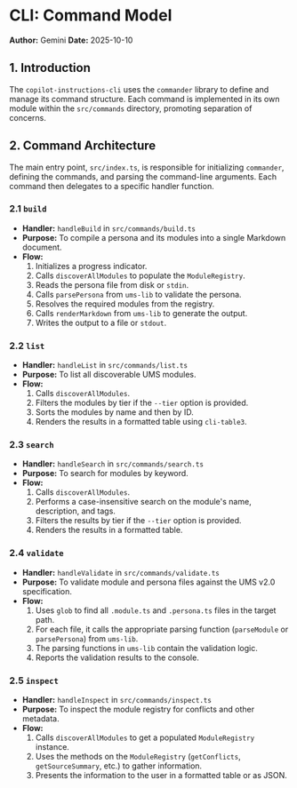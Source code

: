 # CLI: Command Model

**Author:** Gemini
**Date:** 2025-10-10

## 1. Introduction

The `copilot-instructions-cli` uses the `commander` library to define and manage its command structure. Each command is implemented in its own module within the `src/commands` directory, promoting separation of concerns.

## 2. Command Architecture

The main entry point, `src/index.ts`, is responsible for initializing `commander`, defining the commands, and parsing the command-line arguments. Each command then delegates to a specific handler function.

### 2.1 `build`

*   **Handler:** `handleBuild` in `src/commands/build.ts`
*   **Purpose:** To compile a persona and its modules into a single Markdown document.
*   **Flow:**
    1.  Initializes a progress indicator.
    2.  Calls `discoverAllModules` to populate the `ModuleRegistry`.
    3.  Reads the persona file from disk or `stdin`.
    4.  Calls `parsePersona` from `ums-lib` to validate the persona.
    5.  Resolves the required modules from the registry.
    6.  Calls `renderMarkdown` from `ums-lib` to generate the output.
    7.  Writes the output to a file or `stdout`.

### 2.2 `list`

*   **Handler:** `handleList` in `src/commands/list.ts`
*   **Purpose:** To list all discoverable UMS modules.
*   **Flow:**
    1.  Calls `discoverAllModules`.
    2.  Filters the modules by tier if the `--tier` option is provided.
    3.  Sorts the modules by name and then by ID.
    4.  Renders the results in a formatted table using `cli-table3`.

### 2.3 `search`

*   **Handler:** `handleSearch` in `src/commands/search.ts`
*   **Purpose:** To search for modules by keyword.
*   **Flow:**
    1.  Calls `discoverAllModules`.
    2.  Performs a case-insensitive search on the module's name, description, and tags.
    3.  Filters the results by tier if the `--tier` option is provided.
    4.  Renders the results in a formatted table.

### 2.4 `validate`

*   **Handler:** `handleValidate` in `src/commands/validate.ts`
*   **Purpose:** To validate module and persona files against the UMS v2.0 specification.
*   **Flow:**
    1.  Uses `glob` to find all `.module.ts` and `.persona.ts` files in the target path.
    2.  For each file, it calls the appropriate parsing function (`parseModule` or `parsePersona`) from `ums-lib`.
    3.  The parsing functions in `ums-lib` contain the validation logic.
    4.  Reports the validation results to the console.

### 2.5 `inspect`

*   **Handler:** `handleInspect` in `src/commands/inspect.ts`
*   **Purpose:** To inspect the module registry for conflicts and other metadata.
*   **Flow:**
    1.  Calls `discoverAllModules` to get a populated `ModuleRegistry` instance.
    2.  Uses the methods on the `ModuleRegistry` (`getConflicts`, `getSourceSummary`, etc.) to gather information.
    3.  Presents the information to the user in a formatted table or as JSON.
